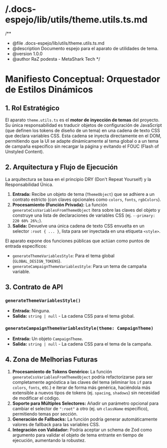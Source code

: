 # /.docs-espejo/lib/utils/theme.utils.ts.md
/**
 * @file .docs-espejo/lib/utils/theme.utils.ts.md
 * @description Documento espejo para el aparato de utilidades de tema.
 * @version 1.0.0
 * @author RaZ podesta - MetaShark Tech
 */

# Manifiesto Conceptual: Orquestador de Estilos Dinámicos

## 1. Rol Estratégico

El aparato `theme.utils.ts` es el **motor de inyección de temas** del proyecto. Su única responsabilidad es traducir objetos de configuración de JavaScript (que definen los tokens de diseño de un tema) en una cadena de texto CSS que declara variables CSS. Esta cadena se inyecta directamente en el DOM, permitiendo que la UI se adapte dinámicamente al tema global o a un tema de campaña específico sin recargar la página y evitando el FOUC (Flash of Unstyled Content).

## 2. Arquitectura y Flujo de Ejecución

La arquitectura se basa en el principio DRY (Don't Repeat Yourself) y la Responsabilidad Única.

1.  **Entrada:** Recibe un objeto de tema (`ThemeObject`) que se adhiere a un contrato estricto (con claves opcionales como `colors`, `fonts`, `rgbColors`).
2.  **Procesamiento (Función Privada):** La función `generateCssVariablesFromThemeObject` itera sobre las claves del objeto y construye una lista de declaraciones de variables CSS (ej. `--primary: 220 60% 26%;`).
3.  **Salida:** Devuelve una única cadena de texto CSS envuelta en un selector `:root { ... }`, lista para ser inyectada en una etiqueta `<style>`.

El aparato expone dos funciones públicas que actúan como puntos de entrada específicos:
*   `generateThemeVariablesStyle`: Para el tema global (`GLOBAL_DESIGN_TOKENS`).
*   `generateCampaignThemeVariablesStyle`: Para un tema de campaña variable.

## 3. Contrato de API

### `generateThemeVariablesStyle()`
*   **Entrada:** Ninguna.
*   **Salida:** `string | null` - La cadena CSS para el tema global.

### `generateCampaignThemeVariablesStyle(theme: CampaignTheme)`
*   **Entrada:** Un objeto `CampaignTheme`.
*   **Salida:** `string | null` - La cadena CSS para el tema de la campaña.

## 4. Zona de Melhorias Futuras

1.  **Procesamiento de Tokens Genérico:** La función `generateCssVariablesFromThemeObject` podría refactorizarse para ser completamente agnóstica a las claves del tema (eliminar los `if` para `colors`, `fonts`, etc.) e iterar de forma más genérica, haciéndola más extensible a nuevos tipos de tokens (ej. `spacing`, `shadows`) sin necesidad de modificar el código.
2.  **Soporte para Múltiples Selectores:** Añadir un parámetro opcional para cambiar el selector de `":root"` a otro (ej. un `className` específico), permitiendo temas por sección.
3.  **Generación de Fallbacks:** La función podría generar automáticamente valores de fallback para las variables CSS.
4.  **Integración con Validador:** Podría aceptar un schema de Zod como argumento para validar el objeto de tema entrante en tiempo de ejecución, aumentando la robustez.